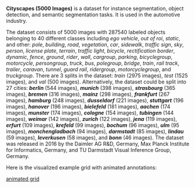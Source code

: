 **Cityscapes (5000 Images)** is a dataset for instance segmentation, object detection, and semantic segmentation tasks. It is used in the automotive industry. 

The dataset consists of 5000 images with 287540 labeled objects belonging to 40 different classes including *ego vehicle*, *out of roi*, *static*, and other: *pole*, *building*, *road*, *vegetation*, *car*, *sidewalk*, *traffic sign*, *sky*, *person*, *license plate*, *terrain*, *traffic light*, *bicycle*, *rectification border*, *dynamic*, *fence*, *ground*, *rider*, *wall*, *cargroup*, *parking*, *bicyclegroup*, *motorcycle*, *persongroup*, *truck*, *bus*, *polegroup*, *bridge*, *train*, *rail track*, *trailer*, *caravan*, *tunnel*, *guard rail*, *ridergroup*, *motorcyclegroup*, and *truckgroup*. There are 3 splits in the dataset: *train* (2975 images), *test* (1525 images), and *val* (500 images). Alternatively, the dataset could be split into 27 cities: ***berlin*** (544 images), ***munich*** (398 images), ***strasbourg*** (365 images), ***bremen*** (316 images), ***mainz*** (298 images), ***frankfurt*** (267 images), ***hamburg*** (248 images), ***dusseldorf*** (221 images), ***stuttgart*** (196 images), ***hanover*** (196 images), ***bielefeld*** (181 images), ***aachen*** (174 images), ***munster*** (174 images), ***cologne*** (154 images), ***tubingen*** (144 images), ***weimar*** (142 images), ***zurich*** (122 images), ***jena*** (119 images), ***erfurt*** (109 images), ***krefeld*** (99 images), ***bochum*** (96 images), ***ulm*** (95 images), ***monchengladbach*** (94 images), ***darmstadt*** (85 images), ***lindau*** (59 images), ***leverkusen*** (58 images), and ***bonn*** (46 images). The dataset was released in 2016 by the Daimler AG R&D, Germany, Max Planck Institute for Informatics, Germany, and TU Darmstadt Visual Inference Group, Germany.

Here is the visualized example grid with animated annotations:

[animated grid](https://github.com/dataset-ninja/cityscapes/raw/main/visualizations/horizontal_grid.webm)
